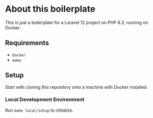 # About this boilerplate

This is just a boilerplate for a Laravel 12 project on PHP 8.3, running on Docker. 

## Requirements

- `Docker`
- `make`

## Setup

Start with cloning this repository onto a machine with Docker installed.

### Local Development Environment

Run `make local/setup` to initialize.
